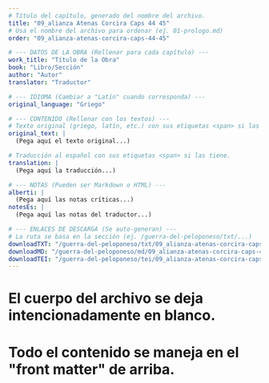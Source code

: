 ```yaml
---
# Título del capítulo, generado del nombre del archivo.
title: "09_alianza Atenas Corcira Caps 44 45"
# Usa el nombre del archivo para ordenar (ej. 01-prologo.md)
order: "09_alianza-atenas-corcira-caps-44-45"

# --- DATOS DE LA OBRA (Rellenar para cada capítulo) ---
work_title: "Título de la Obra"
book: "Libro/Sección"
author: "Autor"
translator: "Traductor"

# --- IDIOMA (Cambiar a "Latín" cuando corresponda) ---
original_language: "Griego"

# --- CONTENIDO (Rellenar con los textos) ---
# Texto original (griego, latín, etc.) con sus etiquetas <span> si las tiene.
original_text: |
  (Pega aquí el texto original...)

# Traducción al español con sus etiquetas <span> si las tiene.
translation: |
  (Pega aquí la traducción...)

# --- NOTAS (Pueden ser Markdown o HTML) ---
alberti: |
  (Pega aquí las notas críticas...)
notesEs: |
  (Pega aquí las notas del traductor...)

# --- ENLACES DE DESCARGA (Se auto-generan) ---
# La ruta se basa en la sección (ej. /guerra-del-peloponeso/txt/...)
downloadTXT: "/guerra-del-peloponeso/txt/09_alianza-atenas-corcira-caps-44-45.txt"
downloadMD: "/guerra-del-peloponeso/md/09_alianza-atenas-corcira-caps-44-45.md"
downloadTEI: "/guerra-del-peloponeso/tei/09_alianza-atenas-corcira-caps-44-45.xml"
---
```

# El cuerpo del archivo se deja intencionadamente en blanco.
# Todo el contenido se maneja en el "front matter" de arriba.